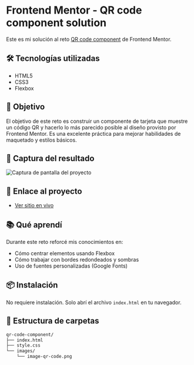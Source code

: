 # Frontend Mentor - QR code component solution

Este es mi solución al reto [QR code component](https://www.frontendmentor.io/challenges/qr-code-component-iux_sIO_H) de Frontend Mentor.

## 🛠️ Tecnologías utilizadas

- HTML5
- CSS3
- Flexbox

## 🎯 Objetivo

El objetivo de este reto es construir un componente de tarjeta que muestre un código QR y hacerlo lo más parecido posible al diseño provisto por Frontend Mentor. Es una excelente práctica para mejorar habilidades de maquetado y estilos básicos.

## 📸 Captura del resultado

![Captura de pantalla del proyecto](./images/screenshot/qr-code-screenshot.png)


## 🚀 Enlace al proyecto

- [Ver sitio en vivo](https://qr-code-solution-fm.netlify.app/)  

## 📚 Qué aprendí

Durante este reto reforcé mis conocimientos en:

- Cómo centrar elementos usando Flexbox
- Cómo trabajar con bordes redondeados y sombras
- Uso de fuentes personalizadas (Google Fonts)

## 📦 Instalación

No requiere instalación. Solo abrí el archivo `index.html` en tu navegador.

## 📂 Estructura de carpetas

```bash
qr-code-component/
├── index.html
├── style.css
└── images/
    └── image-qr-code.png
